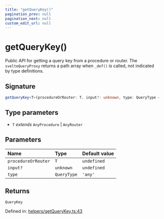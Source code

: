 ```yaml
---
title: "getQueryKey()"
pagination_prev: null
pagination_next: null
custom_edit_url: null
---
```


# getQueryKey()

Public API for getting a query key from a procedure or router.
The `svelteQueryProxy` returns a path array when `_def()` is called, not indicated by type definitions.

## Signature

```ts
getQueryKey<T>(procedureOrRouter: T, input?: unknown, type: QueryType = 'any'): QueryKey;
```

## Type parameters

- `T` *extends* `AnyProcedure` \| `AnyRouter`

## Parameters

| Name | Type | Default value |
| :------ | :------ | :------ |
| `procedureOrRouter` | `T` | `undefined` |
| `input?` | `unknown` | `undefined` |
| `type` | `QueryType` | `'any'` |

## Returns

`QueryKey`

Defined in:  [helpers/getQueryKey.ts:43](https://github.com/bevm0/trpc-svelte-toolbox/blob/66267dc/packages/trpc-svelte-query/src/helpers/getQueryKey.ts#L43)
